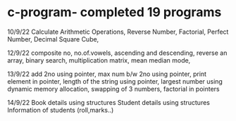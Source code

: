 # c-program- completed 19 programs
10/9/22
Calculate Arithmetic Operations, 
Reverse Number,
Factorial,
Perfect Number,
Decimal Square Cube,

12/9/22
composite no,
no.of.vowels,
ascending and descending,
reverse an array,
binary search,
multiplication matrix,
mean median mode,

13/9/22
add 2no using pointer,
max num b/w 2no using pointer,
print element in pointer,
length of the string using pointer,
largest number using dynamic memory allocation,
swapping of 3 numbers,
factorial in pointers

14/9/22
Book details using structures
Student details using structures 
Information of students (roll,marks..)

